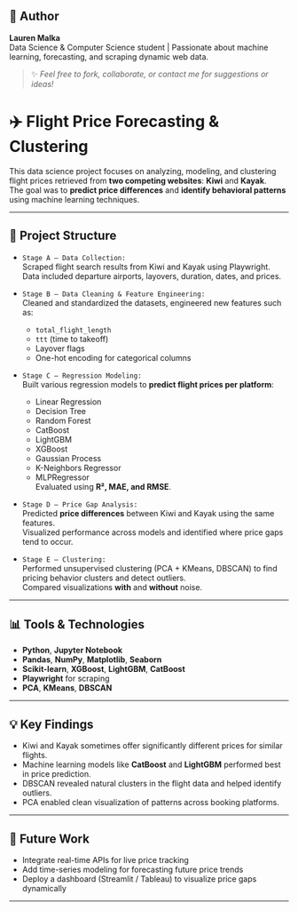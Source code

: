 
## 📌 Author

**Lauren Malka**  
Data Science & Computer Science student | Passionate about machine learning, forecasting, and scraping dynamic web data.

> ✨ _Feel free to fork, collaborate, or contact me for suggestions or ideas!_  


# ✈️ Flight Price Forecasting & Clustering

This data science project focuses on analyzing, modeling, and clustering flight prices retrieved from **two competing websites**: **Kiwi** and **Kayak**.  
The goal was to **predict price differences** and **identify behavioral patterns** using machine learning techniques.

---

## 📂 Project Structure

- `Stage A – Data Collection:`  
  Scraped flight search results from Kiwi and Kayak using Playwright.  
  Data included departure airports, layovers, duration, dates, and prices.

- `Stage B – Data Cleaning & Feature Engineering:`  
  Cleaned and standardized the datasets, engineered new features such as:
  - `total_flight_length`
  - `ttt` (time to takeoff)
  - Layover flags
  - One-hot encoding for categorical columns

- `Stage C – Regression Modeling:`  
  Built various regression models to **predict flight prices per platform**:
  - Linear Regression
  - Decision Tree
  - Random Forest
  - CatBoost
  - LightGBM
  - XGBoost
  - Gaussian Process
  - K-Neighbors Regressor
  - MLPRegressor  
  Evaluated using **R², MAE, and RMSE**.

- `Stage D – Price Gap Analysis:`  
  Predicted **price differences** between Kiwi and Kayak using the same features.  
  Visualized performance across models and identified where price gaps tend to occur.

- `Stage E – Clustering:`  
  Performed unsupervised clustering (PCA + KMeans, DBSCAN) to find pricing behavior clusters and detect outliers.  
  Compared visualizations **with** and **without** noise.

---

## 📊 Tools & Technologies

- **Python**, **Jupyter Notebook**
- **Pandas**, **NumPy**, **Matplotlib**, **Seaborn**
- **Scikit-learn**, **XGBoost**, **LightGBM**, **CatBoost**
- **Playwright** for scraping
- **PCA**, **KMeans**, **DBSCAN**

---

## 💡 Key Findings

- Kiwi and Kayak sometimes offer significantly different prices for similar flights.
- Machine learning models like **CatBoost** and **LightGBM** performed best in price prediction.
- DBSCAN revealed natural clusters in the flight data and helped identify outliers.
- PCA enabled clean visualization of patterns across booking platforms.

---

## 🔮 Future Work

- Integrate real-time APIs for live price tracking
- Add time-series modeling for forecasting future price trends
- Deploy a dashboard (Streamlit / Tableau) to visualize price gaps dynamically

---

